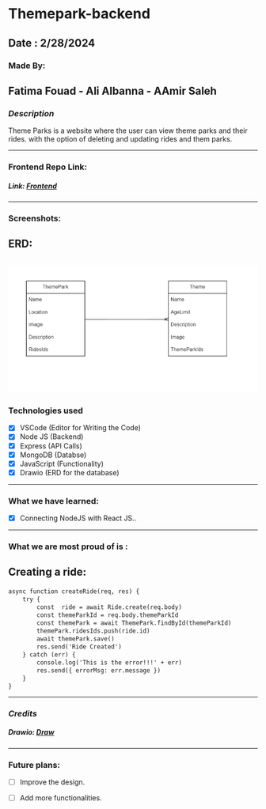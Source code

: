 # Themepark-backend

## Date : 2/28/2024

### Made By:  
##  Fatima Fouad - Ali Albanna - AAmir Saleh

### **_Description_**
Theme Parks is a website where the user can view theme parks and their rides. with the option of deleting and updating rides and them parks.

---
### **Frontend Repo Link:**
#####  Link: [Frontend](https://github.com/Ali000/Themepark)
---
### Screenshots:
## ERD:
## ![ERD](ERD.png)

### Technologies used

- [x] VSCode (Editor for Writing the Code)
- [x] Node JS (Backend)
- [x] Express (API Calls)
- [x] MongoDB (Databse)
- [x] JavaScript (Functionality)
- [x] Drawio (ERD for the database)

---
### What we have learned:

- [x] Connecting NodeJS with React JS..
---
### What we are most proud of is :
## Creating a ride:
```
async function createRide(req, res) {
    try {
        const  ride = await Ride.create(req.body)
        const themeParkId = req.body.themeParkId
        const themePark = await ThemePark.findById(themeParkId)
        themePark.ridesIds.push(ride.id)
        await themePark.save()
        res.send('Ride Created')
    } catch (err) {
        console.log('This is the error!!!' + err)
        res.send({ errorMsg: err.message })
    }
}
```
---
### **_Credits_**

##### Drawio: [Draw](https://app.diagrams.net/)

---
### Future plans:

- [ ] Improve the design.
- [ ] Add more functionalities.

